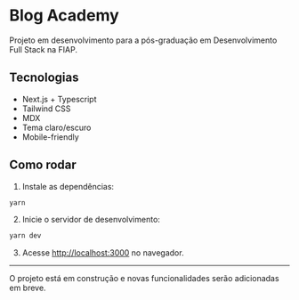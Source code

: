 # Blog Academy

Projeto em desenvolvimento para a pós-graduação em Desenvolvimento Full Stack na FIAP.

## Tecnologias

- Next.js + Typescript
- Tailwind CSS
- MDX
- Tema claro/escuro
- Mobile-friendly

## Como rodar

1. Instale as dependências:

```bash
yarn
```

2. Inicie o servidor de desenvolvimento:

```bash
yarn dev
```

3. Acesse [http://localhost:3000](http://localhost:3000) no navegador.

---

O projeto está em construção e novas funcionalidades serão adicionadas em breve.
